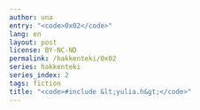 ```yaml
---
author: una
entry: "<code>0x02</code>"
lang: en
layout: post
license: BY-NC-ND
permalink: /hakkenteki/0x02
series: hakkenteki
series_index: 2
tags: fiction
title: "<code>#include &lt;yulia.h&gt;</code>"
---
```

